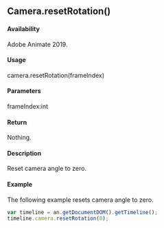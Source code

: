 ## Camera.resetRotation()

#### Availability

Adobe Animate 2019.

#### Usage

camera.resetRotation(frameIndex)

#### Parameters

frameIndex:int

#### Return

Nothing.

#### Description

Reset camera angle to zero.

#### Example

The following example resets camera angle to zero.

```javascript
var timeline = an.getDocumentDOM().getTimeline();
timeline.camera.resetRotation(0);
```
